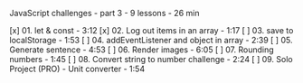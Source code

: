 
JavaScript challenges - part 3 - 9 lessons - 26 min

[x] 01. let & const - 3:12
[x] 02. Log out items in an array - 1:17
[ ] 03. save to localStorage - 1:53
[ ] 04. addEventListener and object in array - 2:39
[ ] 05. Generate sentence - 4:53
[ ] 06. Render images - 6:05
[ ] 07. Rounding numbers - 1:45
[ ] 08. Convert string to number challenge - 2:24
[ ] 09. Solo Project (PRO) - Unit converter - 1:54